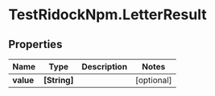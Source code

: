 # TestRidockNpm.LetterResult

## Properties
Name | Type | Description | Notes
------------ | ------------- | ------------- | -------------
**value** | **[String]** |  | [optional] 


